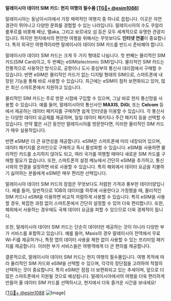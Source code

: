 **말레이시아 데이터 SIM 카드: 현지 여행의 필수품 [[TG💪+ @esim1088](https://t.me/s/esim1088)]**

말레이시아는 동남아시아에서 가장 매력적인 여행지 중 하나로 꼽힙니다. 이곳은 자연 경관이 뛰어나고 다양한 문화를 경험할 수 있는 나라입니다. 말레이시아의 수도 쿠알라룸푸르를 비롯해 페낭, 멜aka, 그리고 보르네오 섬 등은 모두 세계적으로 유명한 관광지입니다. 하지만 현지에서의 편안한 여행을 위해서는 무엇보다도 **인터넷 연결**이 중요합니다. 특히 외국인 여행객이라면 말레이시아 데이터 SIM 카드를 반드시 준비해야 합니다.

말레이시아 데이터 SIM 카드는 크게 두 가지 형태로 나뉩니다. 첫 번째는 물리적인 SIM 카드(SIM Card)이고, 두 번째는 eSIM(electronic SIM)입니다. 물리적인 SIM 카드는 전통적으로 사용하던 방식으로, 공항이나 도시 중심부의 통신사 대리점에서 구매할 수 있습니다. 반면 eSIM은 물리적인 카드가 없는 디지털 형태의 SIM으로, 스마트폰에 내장된 기능을 통해 바로 사용할 수 있습니다. 최근에는 eSIM이 점차 보편화되고 있어, 많은 최신 스마트폰에서 지원하고 있습니다.

물리적인 SIM 카드는 주로 방문 시점에 구입할 수 있으며, 그날 바로 현지 통신망을 사용할 수 있습니다. 예를 들어, 말레이시아의 통신사인 **MAXIS**, **DiGi**, 또는 **Celcom** 등에서 제공하는 데이터 패키지를 구매하면 쉽게 인터넷을 이용할 수 있습니다. 각 통신사는 다양한 데이터 요금제를 제공하며, 일일 데이터 패키지나 주간 패키지 등을 선택할 수 있습니다. 만약 짧은 시간 동안만 말레이시아를 방문한다면, 이러한 물리적인 SIM 카드가 매우 실용적입니다.

반면 eSIM은 더 큰 유연성을 제공합니다. eSIM은 스마트폰에 미리 내장되어 있으며, 데이터 패키지를 온라인으로 구매하고 즉시 활성화할 수 있습니다. eSIM을 사용하면 물리적인 카드를 소지하지 않아도 되고, 여러 국가를 여행할 때마다 새로운 SIM 카드를 구매할 필요가 없습니다. 또한, 스마트폰의 설정 메뉴에서 간단히 eSIM을 추가하고, 통신사와의 연결을 설정하면 바로 사용할 수 있습니다. 특히 해외에서 데이터 요금을 지불하기 싫어하는 분들에게 eSIM은 매우 편리한 선택입니다.

말레이시아 데이터 SIM 카드의 장점은 무엇보다도 저렴한 가격과 풍부한 데이터량입니다. 예를 들어, 일반적으로 1GB의 데이터를 하루에 사용한다고 가정했을 때, 물리적인 SIM 카드나 eSIM을 이용하면 비교적 저렴하게 사용할 수 있습니다. 특히 eSIM을 사용할 경우, 복잡한 과정 없이 스마트폰에서 간단히 설정할 수 있어 더욱 편리합니다. 또한, 해외에서 사용하는 경우에도 국제 데이터 요금을 피할 수 있으므로 더욱 경제적이 됩니다.

또한, 말레이시아 데이터 SIM 카드는 단순히 데이터만 제공하는 것이 아니라 다양한 부가 서비스를 포함하고 있습니다. 예를 들어, Maxis의 경우 말레이시아 전역에서 무료 Wi-Fi를 제공하거나, 특정 앱의 데이터 사용을 제한 없이 사용할 수 있는 프리미엄 패키지를 제공합니다. 이러한 부가 서비스들은 여행객에게 더 큰 편의를 제공합니다.

결론적으로, 말레이시아 데이터 SIM 카드는 현지 여행의 필수품입니다. 여행 목적에 따라 물리적인 SIM 카드와 eSIM을 선택할 수 있으며, 각각의 장단점을 고려하여 적절히 선택하는 것이 중요합니다. 특히 eSIM은 점점 더 보편화되고 있는 추세이며, 앞으로 더 많은 스마트폰에서 지원될 것으로 예상됩니다. 말레이시아에서의 여행을 더욱 편리하게 만들어 줄 데이터 SIM 카드를 선택하시고, 현지에서 더욱 즐거운 시간을 보내세요! 

[[TG💪+ @esim1088](https://t.me/s/esim1088) ![Image](https://i.postimg.cc/Y0z9fWf4/image.png)]